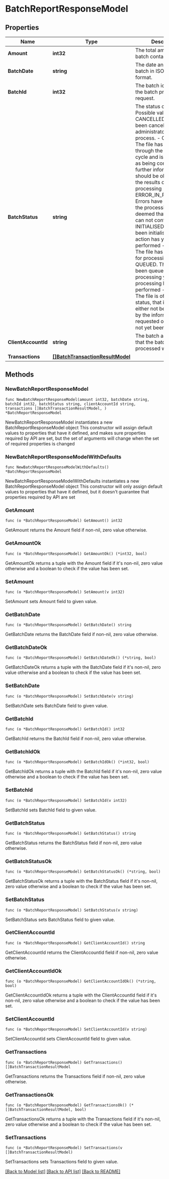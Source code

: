 # BatchReportResponseModel

## Properties

Name | Type | Description | Notes
------------ | ------------- | ------------- | -------------
**Amount** | **int32** | The total amount that the batch contains. | 
**BatchDate** | **string** | The date and time of the batch in ISO-8601 format. | 
**BatchId** | **int32** | The batch id specified in the batch processing request. | 
**BatchStatus** | **string** | The status of the batch. Possible values are:   - CANCELLED. The file has been cancelled by an administrator or server process.  - COMPLETE. The file has passed through the processing cycle and is determined as being complete further information should be obtained on the results of the processing - ERROR_IN_PROCESSING. Errors have occurred in the processing that has deemed that processing can not continue. - INITIALISED. The file has been initialised and no action has yet been performed - LOCKED. The file has been locked for processing - QUEUED. The file has been queued for processing yet no processing has yet been performed - UNKNOWN. The file is of an unknown status, that is the file can either not be determined by the information requested of the file has not yet been received.  | 
**ClientAccountId** | **string** | The batch account id that the batch was processed with. | 
**Transactions** | [**[]BatchTransactionResultModel**](BatchTransactionResultModel.md) |  | 

## Methods

### NewBatchReportResponseModel

`func NewBatchReportResponseModel(amount int32, batchDate string, batchId int32, batchStatus string, clientAccountId string, transactions []BatchTransactionResultModel, ) *BatchReportResponseModel`

NewBatchReportResponseModel instantiates a new BatchReportResponseModel object
This constructor will assign default values to properties that have it defined,
and makes sure properties required by API are set, but the set of arguments
will change when the set of required properties is changed

### NewBatchReportResponseModelWithDefaults

`func NewBatchReportResponseModelWithDefaults() *BatchReportResponseModel`

NewBatchReportResponseModelWithDefaults instantiates a new BatchReportResponseModel object
This constructor will only assign default values to properties that have it defined,
but it doesn't guarantee that properties required by API are set

### GetAmount

`func (o *BatchReportResponseModel) GetAmount() int32`

GetAmount returns the Amount field if non-nil, zero value otherwise.

### GetAmountOk

`func (o *BatchReportResponseModel) GetAmountOk() (*int32, bool)`

GetAmountOk returns a tuple with the Amount field if it's non-nil, zero value otherwise
and a boolean to check if the value has been set.

### SetAmount

`func (o *BatchReportResponseModel) SetAmount(v int32)`

SetAmount sets Amount field to given value.


### GetBatchDate

`func (o *BatchReportResponseModel) GetBatchDate() string`

GetBatchDate returns the BatchDate field if non-nil, zero value otherwise.

### GetBatchDateOk

`func (o *BatchReportResponseModel) GetBatchDateOk() (*string, bool)`

GetBatchDateOk returns a tuple with the BatchDate field if it's non-nil, zero value otherwise
and a boolean to check if the value has been set.

### SetBatchDate

`func (o *BatchReportResponseModel) SetBatchDate(v string)`

SetBatchDate sets BatchDate field to given value.


### GetBatchId

`func (o *BatchReportResponseModel) GetBatchId() int32`

GetBatchId returns the BatchId field if non-nil, zero value otherwise.

### GetBatchIdOk

`func (o *BatchReportResponseModel) GetBatchIdOk() (*int32, bool)`

GetBatchIdOk returns a tuple with the BatchId field if it's non-nil, zero value otherwise
and a boolean to check if the value has been set.

### SetBatchId

`func (o *BatchReportResponseModel) SetBatchId(v int32)`

SetBatchId sets BatchId field to given value.


### GetBatchStatus

`func (o *BatchReportResponseModel) GetBatchStatus() string`

GetBatchStatus returns the BatchStatus field if non-nil, zero value otherwise.

### GetBatchStatusOk

`func (o *BatchReportResponseModel) GetBatchStatusOk() (*string, bool)`

GetBatchStatusOk returns a tuple with the BatchStatus field if it's non-nil, zero value otherwise
and a boolean to check if the value has been set.

### SetBatchStatus

`func (o *BatchReportResponseModel) SetBatchStatus(v string)`

SetBatchStatus sets BatchStatus field to given value.


### GetClientAccountId

`func (o *BatchReportResponseModel) GetClientAccountId() string`

GetClientAccountId returns the ClientAccountId field if non-nil, zero value otherwise.

### GetClientAccountIdOk

`func (o *BatchReportResponseModel) GetClientAccountIdOk() (*string, bool)`

GetClientAccountIdOk returns a tuple with the ClientAccountId field if it's non-nil, zero value otherwise
and a boolean to check if the value has been set.

### SetClientAccountId

`func (o *BatchReportResponseModel) SetClientAccountId(v string)`

SetClientAccountId sets ClientAccountId field to given value.


### GetTransactions

`func (o *BatchReportResponseModel) GetTransactions() []BatchTransactionResultModel`

GetTransactions returns the Transactions field if non-nil, zero value otherwise.

### GetTransactionsOk

`func (o *BatchReportResponseModel) GetTransactionsOk() (*[]BatchTransactionResultModel, bool)`

GetTransactionsOk returns a tuple with the Transactions field if it's non-nil, zero value otherwise
and a boolean to check if the value has been set.

### SetTransactions

`func (o *BatchReportResponseModel) SetTransactions(v []BatchTransactionResultModel)`

SetTransactions sets Transactions field to given value.



[[Back to Model list]](../README.md#documentation-for-models) [[Back to API list]](../README.md#documentation-for-api-endpoints) [[Back to README]](../README.md)



